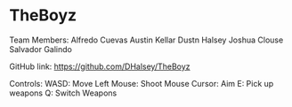 ﻿# TheBoyz
Team Members:
Alfredo Cuevas
Austin Kellar
Dustn Halsey
Joshua Clouse
Salvador Galindo

GitHub link:
https://github.com/DHalsey/TheBoyz

Controls:
WASD: Move
Left Mouse: Shoot
Mouse Cursor: Aim
E: Pick up weapons
Q: Switch Weapons
